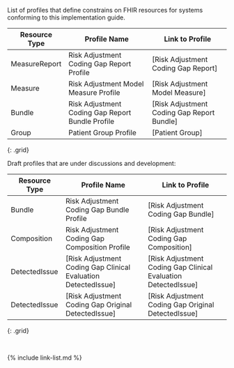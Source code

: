 
List of profiles that define constrains on FHIR resources for systems conforming to this implementation guide.

|Resource Type|Profile Name|Link to Profile|
|---|---|---|
|MeasureReport|Risk Adjustment Coding Gap Report Profile|[Risk Adjustment Coding Gap Report]|
|Measure|Risk Adjustment Model Measure Profile|[Risk Adjustment Model Measure]|
|Bundle|Risk Adjustment Coding Gap Report Bundle Profile|[Risk Adjustment Coding Gap Report Bundle]|
|Group|Patient Group Profile|[Patient Group]|
{: .grid}

<div class="bg-info" markdown="1">
Draft profiles that are under discussions and development:

|Resource Type|Profile Name|Link to Profile|
|---|---|---|
|Bundle|Risk Adjustment Coding Gap Bundle Profile|[Risk Adjustment Coding Gap Bundle]|
|Composition|Risk Adjustment Coding Gap Composition Profile|[Risk Adjustment Coding Gap Composition]|
|DetectedIssue|[Risk Adjustment Coding Gap Clinical Evaluation DetectedIssue]|[Risk Adjustment Coding Gap Clinical Evaluation DetectedIssue]|
|DetectedIssue|[Risk Adjustment Coding Gap Original DetectedIssue]|[Risk Adjustment Coding Gap Original DetectedIssue]|
{: .grid}

</div>

<br />

{% include link-list.md %}
